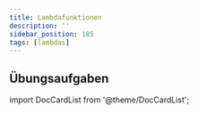 ```yaml
---
title: Lambdafunktionen 
description: ''
sidebar_position: 185
tags: [lambdas]
---
```


## Übungsaufgaben

import DocCardList from '@theme/DocCardList';

<DocCardList />
